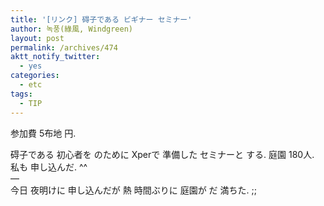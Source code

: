 ```yaml
---
title: '[リンク] 碍子である ビギナー セミナー'
author: 녹풍(綠風, Windgreen)
layout: post
permalink: /archives/474
aktt_notify_twitter:
  - yes
categories:
  - etc
tags:
  - TIP
---
```

参加費 5布地 円. <div>
  <div class="video-container">
    <div class="video-container__inner">
    </div>
  </div>
</div>

<div>
  碍子である 初心者を のために Xperで 準備した セミナーと する. 庭園 180人.
</div>

<div>
  私も 申し込んだ. ^^
</div>

<div>
  &#8212;
</div>

<div>
  今日 夜明けに 申し込んだが 熱 時間ぶりに 庭園が だ 満ちた. ;;
</div>
